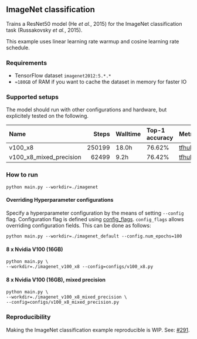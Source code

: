 ## ImageNet classification
Trains a ResNet50 model (He *et al.*, 2015) for the ImageNet classification task (Russakovsky *et al.*, 2015).

This example uses linear learning rate warmup and cosine learning rate schedule.

### Requirements
* TensorFlow dataset `imagenet2012:5.*.*`
* `≈180GB` of RAM if you want to cache the dataset in memory for faster IO

### Supported setups
The model should run with other configurations and hardware, but explicitely tested on the following.

| Name                    |   Steps | Walltime   | Top-1 accuracy   | Metrics                                                                                                                               | Workdir                                                                                                                                                              |
|:------------------------|--------:|:-----------|:-----------------|:--------------------------------------------------------------------------------------------------------------------------------------|:---------------------------------------------------------------------------------------------------------------------------------------------------------------------|
| v100_x8                 |  250199 | 18.0h      | 76.62%           | [tfhub.dev](https://tensorboard.dev/experiment/6yEYynrdRS2HZqHAD2ejPQ/#scalars&_smoothingWeight=0&regexInput=v100_x8)                 | [gs://flax_public/examples/imagenet/v100_x8](https://console.cloud.google.com/storage/browser/flax_public/examples/imagenet/v100_x8)                                 |
| v100_x8_mixed_precision |   62499 | 9.2h       | 76.42%           | [tfhub.dev](https://tensorboard.dev/experiment/6yEYynrdRS2HZqHAD2ejPQ/#scalars&_smoothingWeight=0&regexInput=v100_x8_mixed_precision) | [gs://flax_public/examples/imagenet/v100_x8_mixed_precision](https://console.cloud.google.com/storage/browser/flax_public/examples/imagenet/v100_x8_mixed_precision) |

### How to run

```shell
python main.py --workdir=./imagenet
```

#### Overriding Hyperparameter configurations

Specify a hyperparameter configuration by the means of setting `--config` flag.
Configuration flag is defined using
[config_flags](https://github.com/google/ml_collections/tree/master#config-flags).
`config_flags` allows overriding configuration fields. This can be done as
follows:

```shell
python main.py --workdir=./imagenet_default --config.num_epochs=100
```

#### 8 x Nvidia V100 (16GB)

```shell
python main.py \
--workdir=./imagenet_v100_x8 --config=configs/v100_x8.py
```

#### 8 x Nvidia V100 (16GB), mixed precision

```shell
python main.py \
--workdir=./imagenet_v100_x8_mixed_precision \
--config=configs/v100_x8_mixed_precision.py
```

### Reproducibility

Making the ImageNet classification example reproducible is WIP. 
See: [#291](https://github.com/google/flax/issues/291).